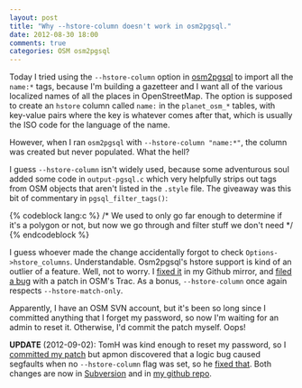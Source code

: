```yaml
---
layout: post
title: "Why --hstore-column doesn't work in osm2pgsql."
date: 2012-08-30 18:00
comments: true
categories: OSM osm2pgsql
---
```


Today I tried using the `--hstore-column` option in
[osm2pgsql](http://wiki.openstreetmap.org/wiki/Osm2pgsql) to import all the
`name:*` tags, because I'm building a gazetteer and I want all of the
various localized names of all the places in OpenStreetMap. The option is
supposed to create an `hstore` column called `name:` in the `planet_osm_*`
tables, with key-value pairs where the key is whatever comes after that, which
is usually the ISO code for the language of the name.

However, when I ran `osm2pgsql` with `--hstore-column "name:*"`, the column
was created but never populated. What the hell?

<!-- more -->

I guess `--hstore-column` isn't widely used, because some adventurous soul
added some code in `output-pgsql.c` which very helpfully strips out tags
from OSM objects that aren't listed in the `.style` file. The giveaway was
this bit of commentary in `pgsql_filter_tags()`:

{% codeblock lang:c %}
/* We used to only go far enough to determine if it's a polygon or not,
but now we go through and filter stuff we don't need */
{% endcodeblock %}

I guess whoever made the change accidentally forgot to check
`Options->hstore_columns`. Understandable. Osm2pgsql's hstore support is
kind of an outlier of a feature. Well, not to worry. I
[fixed it](https://github.com/schuyler/osm2pgsql/commit/c19b6bb52338cddd9dcb9c8d0ecfda85be2b8eda)
in my Github mirror, and
[filed a bug](https://trac.openstreetmap.org/ticket/4547) with a patch in OSM's
Trac. As a bonus, `--hstore-column` once again respects `--hstore-match-only`.

Apparently, I have an OSM SVN account, but it's been so long since I
committed anything that I forget my password, so now I'm waiting for an
admin to reset it. Otherwise, I'd commit the patch myself. Oops!

__UPDATE__ (2012-09-02): TomH was kind enough to reset my password, so
I [committed my patch](https://trac.openstreetmap.org/changeset/28671/applications/utils/export/osm2pgsql) but apmon discovered that a logic bug
caused segfaults when no `--hstore-column` flag was set, so he
[fixed that](https://trac.openstreetmap.org/changeset/28683/applications/utils/export/osm2pgsql). Both changes are now in [Subversion](https://trac.openstreetmap.org/browser/applications/utils/export/osm2pgsql) and in
[my github repo](http://github.com/schuyler/osm2pgsql).
